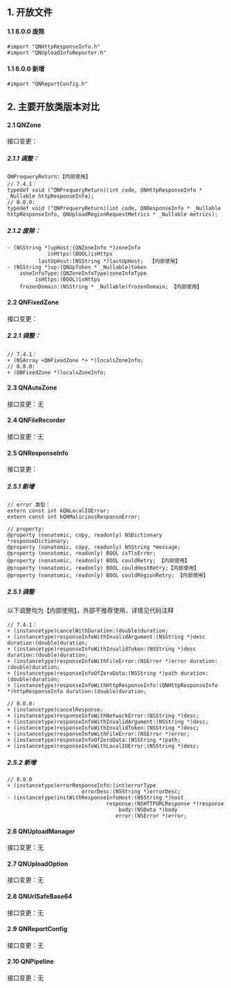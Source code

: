 
## 1. 开放文件
#### 1.1 8.0.0 废除
```
#import "QNHttpResponseInfo.h" 
#import "QNUploadInfoReporter.h" 
```

#### 1.1 8.0.0 新增
```
#import "QNReportConfig.h"  
```


## 2. 主要开放类版本对比
#### 2.1 QNZone
接口变更：
##### 2.1.1 调整：
```
QNPrequeryReturn:【内部使用】
// 7.4.1：
typedef void (^QNPrequeryReturn)(int code, QNHttpResponseInfo * _Nullable httpResponseInfo);
// 8.0.0:
typedef void (^QNPrequeryReturn)(int code, QNResponseInfo * _Nullable httpResponseInfo, QNUploadRegionRequestMetrics * _Nullable metrics);

```

##### 2.1.2 废除：
```
- (NSString *)upHost:(QNZoneInfo *)zoneInfo
             isHttps:(BOOL)isHttps
          lastUpHost:(NSString *)lastUpHost;  【内部使用】
- (NSString *)up:(QNUpToken * _Nullable)token
    zoneInfoType:(QNZoneInfoType)zoneInfoType
         isHttps:(BOOL)isHttps
    frozenDomain:(NSString * _Nullable)frozenDomain; 【内部使用】
```

#### 2.2 QNFixedZone
接口变更：
##### 2.2.1 调整：
```
// 7.4.1：
+ (NSArray <QNFixedZone *> *)localsZoneInfo;
// 8.0.0:
+ (QNFixedZone *)localsZoneInfo;
```

#### 2.3 QNAutoZone
接口变更：无

#### 2.4 QNFileRecorder
接口变更：无

#### 2.5 QNResponseInfo
接口变更：
##### 2.5.1 新增
```
// error 类型：
extern const int kQNLocalIOError;
extern const int kQNMaliciousResponseError;

// property:
@property (nonatomic, copy, readonly) NSDictionary *responseDictionary;
@property (nonatomic, copy, readonly) NSString *message;
@property (nonatomic, readonly) BOOL isTlsError;
@property (nonatomic, readonly) BOOL couldRetry; 【内部使用】
@property (nonatomic, readonly) BOOL couldHostRetry;【内部使用】
@property (nonatomic, readonly) BOOL couldRegionRetry; 【内部使用】
```

##### 2.5.1 调整
以下调整均为【内部使用】，外部不推荐使用，详情见代码注释
```
// 7.4.1：
+ (instancetype)cancelWithDuration:(double)duration;
+ (instancetype)responseInfoWithInvalidArgument:(NSString *)desc duration:(double)duration;
+ (instancetype)responseInfoWithInvalidToken:(NSString *)desc duration:(double)duration;
+ (instancetype)responseInfoWithFileError:(NSError *)error duration:(double)duration;
+ (instancetype)responseInfoOfZeroData:(NSString *)path duration:(double)duration;
+ (instancetype)responseInfoWithHttpResponseInfo:(QNHttpResponseInfo *)httpResponseInfo duration:(double)duration;

// 8.0.0:
+ (instancetype)cancelResponse;
+ (instancetype)responseInfoWithNetworkError:(NSString *)desc;
+ (instancetype)responseInfoWithInvalidArgument:(NSString *)desc;
+ (instancetype)responseInfoWithInvalidToken:(NSString *)desc;
+ (instancetype)responseInfoWithFileError:(NSError *)error;
+ (instancetype)responseInfoOfZeroData:(NSString *)path;
+ (instancetype)responseInfoWithLocalIOError:(NSString *)desc;

```

##### 2.5.2 新增
```
// 8.0.0
+ (instancetype)errorResponseInfo:(int)errorType
                        errorDesc:(NSString *)errorDesc;
- (instancetype)initWithResponseInfoHost:(NSString *)host
                                response:(NSHTTPURLResponse *)response
                                    body:(NSData *)body
                                   error:(NSError *)error;
```

#### 2.6 QNUploadManager
接口变更：无

#### 2.7 QNUploadOption
接口变更：无

#### 2.8 QNUrlSafeBase64
接口变更：无

#### 2.9 QNReportConfig 
接口变更：无

#### 2.10 QNPipeline
接口变更：无

